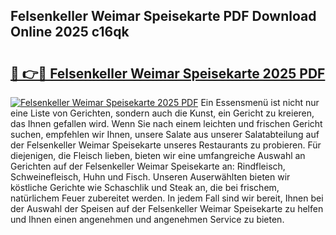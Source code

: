 ## Felsenkeller Weimar Speisekarte PDF Download Online 2025 c16qk

# <h2><a href="http://gc7kcen.nevu.top/?p=Felsenkeller+Weimar+Speisekarte">🔗 👉🔴 Felsenkeller Weimar Speisekarte 2025 PDF</a></h2>

[![Felsenkeller Weimar Speisekarte 2025 PDF](https://i.imgur.com/dBaPXMq.png)](http://gc7kcen.nevu.top/?p=Felsenkeller+Weimar+Speisekarte)
Ein Essensmenü ist nicht nur eine Liste von Gerichten, sondern auch die Kunst, ein Gericht zu kreieren, das Ihnen gefallen wird. Wenn Sie nach einem leichten und frischen Gericht suchen, empfehlen wir Ihnen, unsere Salate aus unserer Salatabteilung auf der Felsenkeller Weimar Speisekarte unseres Restaurants zu probieren. Für diejenigen, die Fleisch lieben, bieten wir eine umfangreiche Auswahl an Gerichten auf der Felsenkeller Weimar Speisekarte an: Rindfleisch, Schweinefleisch, Huhn und Fisch. Unseren Auserwählten bieten wir köstliche Gerichte wie Schaschlik und Steak an, die bei frischem, natürlichem Feuer zubereitet werden. In jedem Fall sind wir bereit, Ihnen bei der Auswahl der Speisen auf der Felsenkeller Weimar Speisekarte zu helfen und Ihnen einen angenehmen und angenehmen Service zu bieten.
